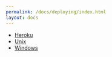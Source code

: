 ```yaml
---
permalink: /docs/deploying/index.html
layout: docs
---
```


- [Heroku](deploying/heroku.html)
- [Unix](deploying/unix.html)
- [Windows](deploying/windows.html)
